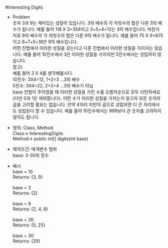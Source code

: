 #Interesting Digits

* Problem<br/>
숫자 3과 9는 재미있는 성질이 있습니다. 3의 배수의 각 자릿수의 합은 다른 3의 배수가 됩니다.
예를 들어 118 X 3=354이고 3+5+4=12는 3의 배수입니다. 마찬가지로 9의 배수의 각 자릿수의 합은 다른 9의 배수가 됩니다.
예를 들어 75 X 9=675이고 6+7+5=18은 9의 배수입니다.<br/>
어떤 진법에서 이러한 성질을 갖는다고 다른 진법에서 이러한 성질을 가지지는 않습니다.
예를 들어 10진수에서 3은 이러한 성질을 가지지만 5진수에서는 성립하지 않습니다.<br/>
참고)<br/>
예를 들어 3 X 4를 생각해봅시다.<br/>
10진수: 3X4=12, 1+2=3 ...3의 배수<br/>
5진수: 3X4=22, 2+2=4 ...3의 배수가 아님<br/>
base 진법이 주어졌을 때 이러한 성질을 가진 수를 오름차순으로 모두 리턴하세요(다만 0과 1은 제외합니다). 
어떤 수가 이러한 성질을 가지는지 알고자 모든 숫자의 곱을 고려할 필요는 없습니다. 
만약 4자리 미만의 곱으로 성립되면 더 큰 자리에서도 성립된다 할 수 있습니다. 예를 들어 10진수에서는 999보다 큰 숫자를 고려하지 않아도 됩니다.<br/>

* 정의: Class, Method<br/>
Class-> InterestingDigits<br/>
Method-> public int[] digits(int base)<br/>

* 제약조건: 매개변수 범위<br/>
base: 3-30의 정수<br/>

* 예시<br/>
base = 10<br/>
Returns: {3, 9}<br/><br/>
base = 3<br/>
Returns: {2}<br/><br/>
base = 9<br/>
Returns: {2, 4, 8}<br/><br/>
base = 26<br/>
Returns: {5, 25}<br/><br/>
base = 30<br/>
Returns: {29}
